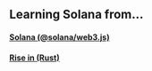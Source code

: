 ## Learning Solana from...

#### [Solana (@solana/web3.js) ](https://solana.com/developers/courses)

#### [Rise in (Rust) ](https://www.risein.com/courses/build-on-solana)


